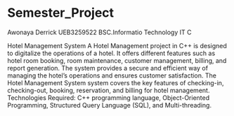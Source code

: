# Semester_Project
Awonaya Derrick
UEB3259522
BSC.Informatio Technology
IT C

Hotel Management System
A Hotel Management project in C++ is designed to digitalize the operations of a 
hotel. It offers different features such as hotel room booking, room maintenance, 
customer management, billing, and report generation. The system provides a 
secure and efficient way of managing the hotel’s operations and ensures 
customer satisfaction. The Hotel Management System system covers the key 
features of checking-in, checking-out, booking, reservation, and billing for hotel 
management.
Technologies Required: C++ programming language, Object-Oriented
Programming, Structured Query Language (SQL), and Multi-threading.
